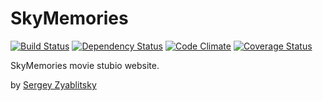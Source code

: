 # SkyMemories

[![Build Status](https://travis-ci.org/szyablitsky/skymemories.png?branch=master)](https://travis-ci.org/szyablitsky/skymemories)
[![Dependency Status](https://gemnasium.com/szyablitsky/skymemories.png)](https://gemnasium.com/szyablitsky/skymemories)
[![Code Climate](https://codeclimate.com/github/szyablitsky/skymemories.png)](https://codeclimate.com/github/szyablitsky/skymemories)
[![Coverage Status](https://coveralls.io/repos/szyablitsky/skymemories/badge.png)](https://coveralls.io/r/szyablitsky/skymemories)

SkyMemories movie stubio website.

by [Sergey Zyablitsky](http://finch.pro/)